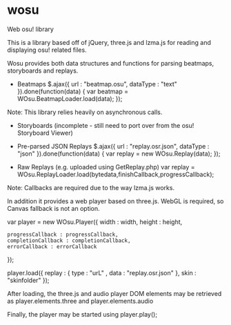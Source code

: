 wosu
====

Web osu! library

This is a library based off of jQuery, three.js and lzma.js for reading and displaying osu! related files.

Wosu provides both data structures and functions for parsing beatmaps, storyboards and replays.

- Beatmaps
$.ajax({
    url : "beatmap.osu",
    dataType : "text"
}).done(function(data) {
    var beatmap = WOsu.BeatmapLoader.load(data);
});

Note: This library relies heavily on asynchronous calls.


- Storyboards (incomplete - still need to port over from the osu! Storyboard Viewer)


- Pre-parsed JSON Replays
$.ajax({
    url : "replay.osr.json",
    dataType : "json"
}).done(function(data) {
    var replay = new WOsu.Replay(data);
});


- Raw Replays (e.g. uploaded using GetReplay.php)
var replay = WOsu.ReplayLoader.load(bytedata,finishCallback,progressCallback);

Note: Callbacks are required due to the way lzma.js works.



In addition it provides a web player based on three.js. WebGL is required, so Canvas fallback is not an option.

var player = new WOsu.Player({
    width : width,
    height : height,
    
    progressCallback : progressCallback,
    completionCallback : completionCallback,
    errorCallback : errorCallback
});

player.load({
    replay : { type : "urL" , data : "replay.osr.json" },
    skin : "skinfolder"
});

After loading, the three.js and audio player DOM elements may be retrieved as
    player.elements.three
and
    player.elements.audio

Finally, the player may be started using
    player.play();
